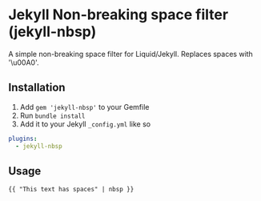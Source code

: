 # Jekyll Non-breaking space filter (jekyll-nbsp)

A simple non-breaking space filter for Liquid/Jekyll. Replaces spaces with '\u00A0'.

## Installation

1. Add `gem 'jekyll-nbsp'` to your Gemfile
2. Run `bundle install`
3. Add it to your Jekyll `_config.yml` like so

```yaml
plugins:
  - jekyll-nbsp
```


## Usage
```
{{ "This text has spaces" | nbsp }}
```
